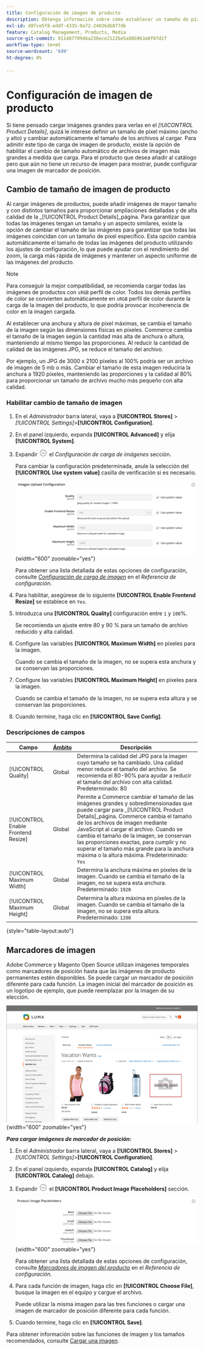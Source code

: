 ```yaml
---
title: Configuración de imagen de producto
description: Obtenga información sobre cómo establecer un tamaño de píxel máximo (anchura y altura) y cambiar automáticamente el tamaño de los archivos de imagen del producto durante la carga.
exl-id: d8fce5f8-eddf-4335-9a72-24036db077db
feature: Catalog Management, Products, Media
source-git-commit: 01148770946a236ece2122be5a88b963a0f07d1f
workflow-type: tm+mt
source-wordcount: '699'
ht-degree: 0%

---
```


# Configuración de imagen de producto

Si tiene pensado cargar imágenes grandes para verlas en el _[!UICONTROL Product Details]_, quizá le interese definir un tamaño de píxel máximo (ancho y alto) y cambiar automáticamente el tamaño de los archivos al cargar. Para admitir este tipo de carga de imagen de producto, existe la opción de habilitar el cambio de tamaño automático de archivos de imagen más grandes a medida que carga. Para el producto que desea añadir al catálogo pero que aún no tiene un recurso de imagen para mostrar, puede configurar una imagen de marcador de posición.

## Cambio de tamaño de imagen de producto

Al cargar imágenes de productos, puede añadir imágenes de mayor tamaño y con distintos tamaños para proporcionar ampliaciones detalladas y de alta calidad de la _[!UICONTROL Product Details]_página. Para garantizar que todas las imágenes tengan un tamaño y un aspecto similares, existe la opción de cambiar el tamaño de las imágenes para garantizar que todas las imágenes coincidan con un tamaño de píxel específico. Esta opción cambia automáticamente el tamaño de todas las imágenes del producto utilizando los ajustes de configuración, lo que puede ayudar con el rendimiento del zoom, la carga más rápida de imágenes y mantener un aspecto uniforme de las imágenes del producto.

>[!NOTE]
>
>Para conseguir la mejor compatibilidad, se recomienda cargar todas las imágenes de productos con `sRGB` perfil de color. Todos los demás perfiles de color se convierten automáticamente en `sRGB` perfil de color durante la carga de la imagen del producto, lo que podría provocar incoherencia de color en la imagen cargada.

Al establecer una anchura y altura de píxel máximas, se cambia el tamaño de la imagen según las dimensiones físicas en píxeles. Commerce cambia el tamaño de la imagen según la cantidad más alta de anchura o altura, manteniendo al mismo tiempo las proporciones. Al reducir la cantidad de calidad de las imágenes JPG, se reduce el tamaño del archivo.

Por ejemplo, un JPG de 3000 x 2100 píxeles al 100% podría ser un archivo de imagen de 5 mb o más. Cambiar el tamaño de esta imagen reduciría la anchura a 1920 píxeles, manteniendo las proporciones y la calidad al 80% para proporcionar un tamaño de archivo mucho más pequeño con alta calidad.

### Habilitar cambio de tamaño de imagen

1. En el _Administrador_ barra lateral, vaya a **[!UICONTROL Stores]** > _[!UICONTROL Settings]_>**[!UICONTROL Configuration]**.

1. En el panel izquierdo, expanda **[!UICONTROL Advanced]** y elija **[!UICONTROL System]**.

1. Expandir ![Selector de expansión](../assets/icon-display-expand.png) el _Configuración de carga de imágenes_ sección.

   Para cambiar la configuración predeterminada, anule la selección del **[!UICONTROL Use system value]** casilla de verificación si es necesario.

   ![Configuración de carga de imagen](../configuration-reference/advanced/assets/system-image-upload-configuration.png){width="600" zoomable="yes"}

   Para obtener una lista detallada de estas opciones de configuración, consulte [_Configuración de carga de imagen_](../configuration-reference/advanced/system.md#image-upload-configuration) en el _Referencia de configuración_.

1. Para habilitar, asegúrese de lo siguiente **[!UICONTROL Enable Frontend Resize]** se establece en `Yes`.

1. Introduzca una **[!UICONTROL Quality]** configuración entre `1` y `100`%.

   Se recomienda un ajuste entre 80 y 90 % para un tamaño de archivo reducido y alta calidad.

1. Configure las variables **[!UICONTROL Maximum Width]** en píxeles para la imagen.

   Cuando se cambia el tamaño de la imagen, no se supera esta anchura y se conservan las proporciones.

1. Configure las variables **[!UICONTROL Maximum Height]** en píxeles para la imagen.

   Cuando se cambia el tamaño de la imagen, no se supera esta altura y se conservan las proporciones.

1. Cuando termine, haga clic en **[!UICONTROL Save Config]**.

### Descripciones de campos

| Campo | [Ámbito](../getting-started/websites-stores-views.md#scope-settings) | Descripción |
|--- |--- |--- |
| [!UICONTROL Quality] | Global | Determina la calidad del JPG para la imagen cuyo tamaño se ha cambiado. Una calidad menor reduce el tamaño del archivo. Se recomienda el 80-90% para ayudar a reducir el tamaño del archivo con alta calidad. Predeterminado: 80 |
| [!UICONTROL Enable Frontend Resize] | Global | Permite a Commerce cambiar el tamaño de las imágenes grandes y sobredimensionadas que puede cargar para _[!UICONTROL Product Details]_página. Commerce cambia el tamaño de los archivos de imagen mediante JavaScript al cargar el archivo. Cuando se cambia el tamaño de la imagen, se conservan las proporciones exactas, para cumplir y no superar el tamaño más grande para la anchura máxima o la altura máxima. Predeterminado: `Yes` |
| [!UICONTROL Maximum Width] | Global | Determina la anchura máxima en píxeles de la imagen. Cuando se cambia el tamaño de la imagen, no se supera esta anchura. Predeterminado: `1920` |
| [!UICONTROL Maximum Height] | Global | Determina la altura máxima en píxeles de la imagen. Cuando se cambia el tamaño de la imagen, no se supera esta altura. Predeterminado: `1200` |

{style="table-layout:auto"}

## Marcadores de imagen

Adobe Commerce y Magento Open Source utilizan imágenes temporales como marcadores de posición hasta que las imágenes de producto permanentes estén disponibles. Se puede cargar un marcador de posición diferente para cada función. La imagen inicial del marcador de posición es un logotipo de ejemplo, que puede reemplazar por la imagen de su elección.

![Marcador de imagen](./assets/storefront-image-placeholder.png){width="600" zoomable="yes"}

**_Para cargar imágenes de marcador de posición:_**

1. En el _Administrador_ barra lateral, vaya a **[!UICONTROL Stores]** > _[!UICONTROL Settings]_>**[!UICONTROL Configuration]**.

1. En el panel izquierdo, expanda **[!UICONTROL Catalog]** y elija **[!UICONTROL Catalog]** debajo.

1. Expandir ![Icono de expansión](../assets/icon-display-expand.png) el **[!UICONTROL Product Image Placeholders]** sección.

   ![Marcadores de imagen del producto](../configuration-reference/catalog/assets/catalog-product-image-placeholders.png){width="600" zoomable="yes"}

   Para obtener una lista detallada de estas opciones de configuración, consulte [_Marcadores de imagen del producto_](../configuration-reference/catalog/catalog.md#product-image-placeholders) en el _Referencia de configuración_.

1. Para cada función de imagen, haga clic en **[!UICONTROL Choose File]**, busque la imagen en el equipo y cargue el archivo.

   Puede utilizar la misma imagen para las tres funciones o cargar una imagen de marcador de posición diferente para cada función.

1. Cuando termine, haga clic en **[!UICONTROL Save]**.

Para obtener información sobre las funciones de imagen y los tamaños recomendados, consulte [Cargar una imagen](product-image.md#upload-an-image).
